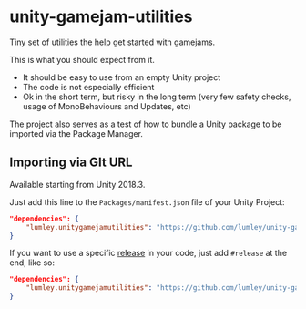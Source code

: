 # unity-gamejam-utilities
Tiny set of utilities the help get started with gamejams.

This is what you should expect from it.
 - It should be easy to use from an empty Unity project
 - The code is not especially efficient
 - Ok in the short term, but risky in the long term (very few safety checks, usage of MonoBehaviours and Updates, etc)

The project also serves as a test of how to bundle a Unity package to be imported via the Package Manager.

## Importing via GIt URL

Available starting from Unity 2018.3.

Just add this line to the `Packages/manifest.json` file of your Unity Project:

```json
"dependencies": {
    "lumley.unitygamejamutilities": "https://github.com/lumley/unity-gamejam-utilities.git",
}
```

If you want to use a specific [release](https://github.com/lumley/unity-gamejam-utilities/releases) in your code, just add `#release` at the end, like so:
```json
"dependencies": {
    "lumley.unitygamejamutilities": "https://github.com/lumley/unity-gamejam-utilities.git#0.1.3",
}
```